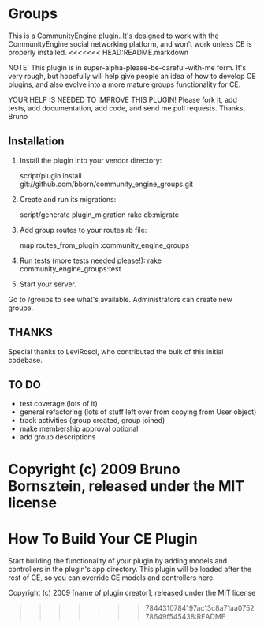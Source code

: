 Groups
======
 
This is a CommunityEngine plugin. It's designed to work with the CommunityEngine social networking platform, and won't work unless CE is properly installed.
<<<<<<< HEAD:README.markdown

NOTE: This plugin is in super-alpha-please-be-careful-with-me form. It's very rough, but hopefully will help give people an idea of how to develop CE plugins, and also evolve into a more mature groups functionality for CE.

YOUR HELP IS NEEDED TO IMPROVE THIS PLUGIN! Please fork it, add tests, add documentation, add code, and send me pull requests. Thanks,
Bruno

Installation
------------

1. Install the plugin into your vendor directory: 

      
    script/plugin install git://github.com/bborn/community_engine_groups.git

2. Create and run its migrations:

    script/generate plugin_migration
    rake db:migrate
  
3. Add group routes to your routes.rb file: 

    map.routes_from_plugin :community_engine_groups
  
3. Run tests (more tests needed please!): rake community_engine_groups:test

4. Start your server.

Go to /groups to see what's available. Administrators can create new groups.

THANKS
------

Special thanks to LeviRosol, who contributed the bulk of this initial codebase.

 
TO DO
-----
  - test coverage (lots of it)  
  - general refactoring (lots of stuff left over from copying from User object)  
  - track activities (group created, group joined)
  - make membership approval optional 
  - add group descriptions


  
  
Copyright (c) 2009 Bruno Bornsztein, released under the MIT license
=======
 
 
How To Build Your CE Plugin
===========================
 
Start building the functionality of your plugin by adding models and controllers in the plugin's app directory. This plugin will be loaded after the rest of CE, so you can override CE models and controllers here.
 
 
Copyright (c) 2009 [name of plugin creator], released under the MIT license
>>>>>>> 7844310784197ac13c8a71aa075278649f545438:README
